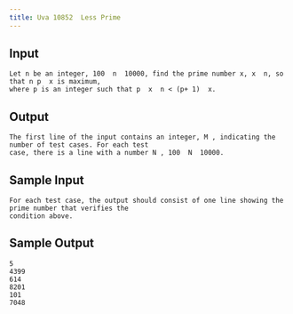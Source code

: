 ```yaml
---
title: Uva 10852  Less Prime
---
```



## Input

```text
Let n be an integer, 100  n  10000, find the prime number x, x  n, so that n p  x is maximum,
where p is an integer such that p  x  n < (p+ 1)  x.
```

## Output

```text
The first line of the input contains an integer, M , indicating the number of test cases. For each test
case, there is a line with a number N , 100  N  10000.

```

## Sample Input

```text
For each test case, the output should consist of one line showing the prime number that verifies the
condition above.

```

## Sample Output

```text
5
4399
614
8201
101
7048

```
